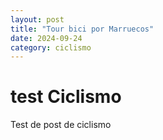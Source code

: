 ```yaml
---
layout: post
title: "Tour bici por Marruecos"
date: 2024-09-24
category: ciclismo
---
```


# test Ciclismo

Test de post de ciclismo